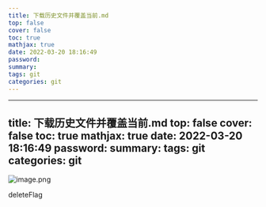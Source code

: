 ```yaml
---
title: 下载历史文件并覆盖当前.md
top: false
cover: false
toc: true
mathjax: true
date: 2022-03-20 18:16:49
password:
summary:
tags: git
categories: git
---
```

---
title: 下载历史文件并覆盖当前.md
top: false
cover: false
toc: true
mathjax: true
date: 2022-03-20 18:16:49
password:
summary:
tags: git
categories: git
---
![image.png](https://upload-images.jianshu.io/upload_images/13965490-6c4c69780073a831.png?imageMogr2/auto-orient/strip%7CimageView2/2/w/1240)

deleteFlag
